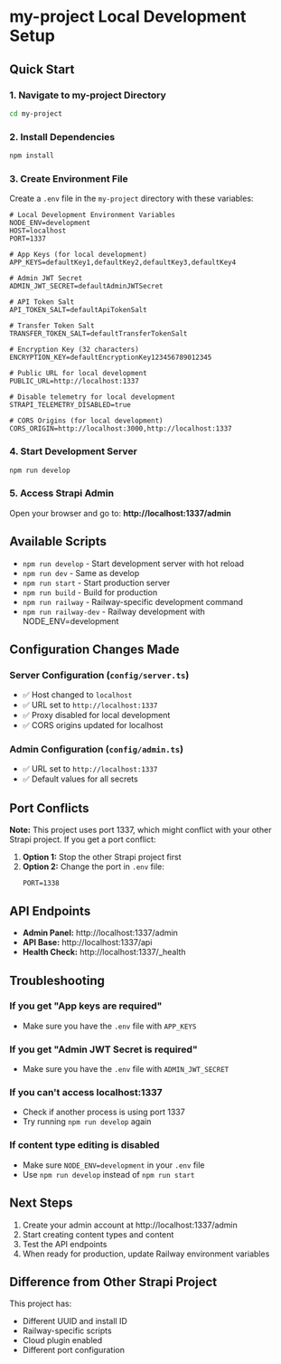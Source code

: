# my-project Local Development Setup

## Quick Start

### 1. Navigate to my-project Directory
```bash
cd my-project
```

### 2. Install Dependencies
```bash
npm install
```

### 3. Create Environment File
Create a `.env` file in the `my-project` directory with these variables:

```env
# Local Development Environment Variables
NODE_ENV=development
HOST=localhost
PORT=1337

# App Keys (for local development)
APP_KEYS=defaultKey1,defaultKey2,defaultKey3,defaultKey4

# Admin JWT Secret
ADMIN_JWT_SECRET=defaultAdminJWTSecret

# API Token Salt
API_TOKEN_SALT=defaultApiTokenSalt

# Transfer Token Salt
TRANSFER_TOKEN_SALT=defaultTransferTokenSalt

# Encryption Key (32 characters)
ENCRYPTION_KEY=defaultEncryptionKey123456789012345

# Public URL for local development
PUBLIC_URL=http://localhost:1337

# Disable telemetry for local development
STRAPI_TELEMETRY_DISABLED=true

# CORS Origins (for local development)
CORS_ORIGIN=http://localhost:3000,http://localhost:1337
```

### 4. Start Development Server
```bash
npm run develop
```

### 5. Access Strapi Admin
Open your browser and go to: **http://localhost:1337/admin**

## Available Scripts

- `npm run develop` - Start development server with hot reload
- `npm run dev` - Same as develop
- `npm run start` - Start production server
- `npm run build` - Build for production
- `npm run railway` - Railway-specific development command
- `npm run railway-dev` - Railway development with NODE_ENV=development

## Configuration Changes Made

### Server Configuration (`config/server.ts`)
- ✅ Host changed to `localhost`
- ✅ URL set to `http://localhost:1337`
- ✅ Proxy disabled for local development
- ✅ CORS origins updated for localhost

### Admin Configuration (`config/admin.ts`)
- ✅ URL set to `http://localhost:1337`
- ✅ Default values for all secrets

## Port Conflicts

**Note:** This project uses port 1337, which might conflict with your other Strapi project. If you get a port conflict:

1. **Option 1:** Stop the other Strapi project first
2. **Option 2:** Change the port in `.env` file:
   ```env
   PORT=1338
   ```

## API Endpoints

- **Admin Panel:** http://localhost:1337/admin
- **API Base:** http://localhost:1337/api
- **Health Check:** http://localhost:1337/_health

## Troubleshooting

### If you get "App keys are required"
- Make sure you have the `.env` file with `APP_KEYS`

### If you get "Admin JWT Secret is required"
- Make sure you have the `.env` file with `ADMIN_JWT_SECRET`

### If you can't access localhost:1337
- Check if another process is using port 1337
- Try running `npm run develop` again

### If content type editing is disabled
- Make sure `NODE_ENV=development` in your `.env` file
- Use `npm run develop` instead of `npm run start`

## Next Steps

1. Create your admin account at http://localhost:1337/admin
2. Start creating content types and content
3. Test the API endpoints
4. When ready for production, update Railway environment variables

## Difference from Other Strapi Project

This project has:
- Different UUID and install ID
- Railway-specific scripts
- Cloud plugin enabled
- Different port configuration 